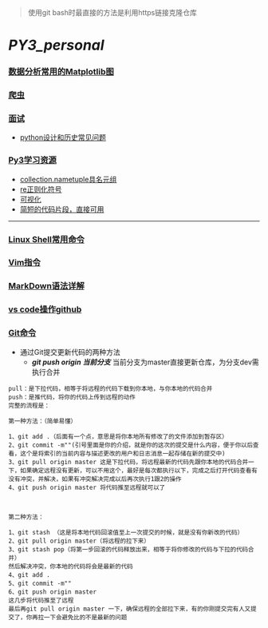 > 使用git bash时最直接的方法是利用https链接克隆仓库

# *PY3_personal*

### [数据分析常用的Matplotlib图](https://mp.weixin.qq.com/s?__biz=MzU1MjYzNjQwOQ==&mid=2247486636&idx=2&sn=44ff6554408a5252bed8fd97bbcbfdf5&chksm=fbfe563acc89df2c36eedfd84671f4435994bb7509a025533c008d710f3da6de1335963184fa&mpshare=1&scene=23&srcid=&sharer_sharetime=1573120171389&sharer_shareid=146e00a5d117656b5e8159f8890e708c#rd)
### [爬虫](https://github.com/2048JiaLi/PY3_privacy/tree/master/%E7%88%AC%E8%99%AB)
### [面试](https://github.com/2048JiaLi/PY3_privacy/tree/master/Python%E9%9D%A2%E8%AF%95)
+ [python设计和历史常见问题](https://github.com/2048JiaLi/PY3_privacy/blob/master/python%E8%AE%BE%E8%AE%A1%E5%92%8C%E5%8E%86%E5%8F%B2%E5%B8%B8%E8%A7%81%E9%97%AE%E9%A2%98.md)
### [Py3学习资源](https://github.com/2048JiaLi/PY3_privacy/blob/master/%E5%AD%A6%E4%B9%A0%E8%B5%84%E6%BA%90.md)
+ [collection.nametuple具名元组](https://github.com/2048JiaLi/PY3_privacy/blob/master/namedtuple(%E5%85%B7%E5%90%8D%E5%85%83%E7%BB%84).md)
+ [re正则化符号](https://github.com/2048JiaLi/PY3_privacy/blob/master/%E6%AD%A3%E5%88%99%E8%A1%A8%E8%BE%BE%E5%BC%8F.md)
+ [可视化](https://github.com/2048JiaLi/PY3_privacy/tree/master/%E6%95%B0%E6%8D%AE%E5%8F%AF%E8%A7%86%E5%8C%96)
+ [简短的代码片段，直接可用](https://github.com/2048JiaLi/PY3_privacy/blob/master/%E7%AE%80%E7%9F%AD%E4%BB%A3%E7%A0%81%E7%89%87%E6%AE%B5.md)

___
### [Linux Shell常用命令](https://github.com/2048JiaLi/PY3_privacy/blob/master/LinuxShell%E5%B8%B8%E7%94%A8%E5%91%BD%E4%BB%A4.md)
### [Vim指令](https://github.com/2048JiaLi/PY3_privacy/blob/master/Vim%E6%8C%87%E4%BB%A4.md)
### [MarkDown语法详解](https://blog.csdn.net/u014061630/article/details/81359144)
### [vs code操作github](https://blog.csdn.net/jiangyu1013/article/details/84031418)
### [Git命令](https://www.cnblogs.com/chris0710/p/8925977.html)
+ 通过Git提交更新代码的两种方法
   + ***git push origin 当前分支***    当前分支为master直接更新仓库，为分支dev需执行合并
```
pull：是下拉代码，相等于将远程的代码下载到你本地，与你本地的代码合并
push：是推代码，将你的代码上传到远程的动作
完整的流程是：

第一种方法：（简单易懂）

1、git add .（后面有一个点，意思是将你本地所有修改了的文件添加到暂存区）
2、git commit -m""(引号里面是你的介绍，就是你的这次的提交是什么内容，便于你以后查看，这个是将索引的当前内容与描述更改的用户和日志消息一起存储在新的提交中)
3、git pull origin master 这是下拉代码，将远程最新的代码先跟你本地的代码合并一下，如果确定远程没有更新，可以不用这个，最好是每次都执行以下，完成之后打开代码查看有没有冲突，并解决，如果有冲突解决完成以后再次执行1跟2的操作
4、git push origin master 将代码推至远程就可以了

 

第二种方法：

1、git stash （这是将本地代码回滚值至上一次提交的时候，就是没有你新改的代码）
2、git pull origin master（将远程的拉下来）
3、git stash pop（将第一步回滚的代码释放出来，相等于将你修改的代码与下拉的代码合并）
然后解决冲突，你本地的代码将会是最新的代码
4、git add .
5、git commit -m""
6、git push origin master
这几步将代码推至了远程
最后再git pull origin master 一下，确保远程的全部拉下来，有的你刚提交完有人又提交了，你再拉一下会避免比的不是最新的问题
```
